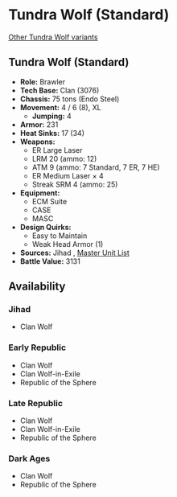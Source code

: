 # Tundra Wolf (Standard) 

[Other Tundra Wolf variants](../tundra_wolf.md) 

## Tundra Wolf (Standard) 

- **Role:** Brawler 
- **Tech Base:** Clan (3076) 
- **Chassis:** 75 tons (Endo Steel) 
- **Movement:** 4 / 6 (8), XL 
  - **Jumping:** 4 
- **Armor:** 231 
- **Heat Sinks:** 17 (34) 
- **Weapons:** 
  - ER Large Laser 
  - LRM 20 (ammo: 12) 
  - ATM 9 (ammo: 7 Standard, 7 ER, 7 HE) 
  - ER Medium Laser × 4 
  - Streak SRM 4 (ammo: 25) 
- **Equipment:** 
  - ECM Suite 
  - CASE 
  - MASC 
- **Design Quirks:** 
  - Easy to Maintain 
  - Weak Head Armor (1) 
- **Sources:** Jihad , [Master Unit List](http://masterunitlist.info/Unit/Details/3315/tundra-wolf-standard) 
- **Battle Value:** 3131 

## Availability 

### Jihad 

- Clan Wolf 

### Early Republic 

- Clan Wolf 
- Clan Wolf-in-Exile 
- Republic of the Sphere 

### Late Republic 

- Clan Wolf 
- Clan Wolf-in-Exile 
- Republic of the Sphere 

### Dark Ages 

- Clan Wolf 
- Republic of the Sphere 

